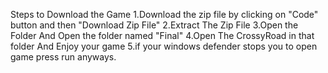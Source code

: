 Steps to Download the Game
1.Download the zip file by clicking on "Code" button and then "Download Zip File"
2.Extract The Zip File
3.Open the Folder And Open the folder named "Final"
4.Open The CrossyRoad in that folder And Enjoy your game
5.if your windows defender stops you to open game press run anyways.
